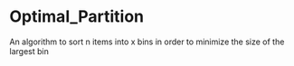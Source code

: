 # Optimal_Partition
An algorithm to sort n items into x bins in order to minimize the size of the largest bin
